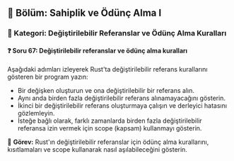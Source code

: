 ## 📘 Bölüm: Sahiplik ve Ödünç Alma I  
### 🔹 Kategori: Değiştirilebilir Referanslar ve Ödünç Alma Kuralları  
#### ❓ Soru 67: Değiştirilebilir referanslar ve ödünç alma kuralları

Aşağıdaki adımları izleyerek Rust'ta değiştirilebilir referans kurallarını gösteren bir program yazın:

- Bir değişken oluşturun ve ona değiştirilebilir bir referans alın.
- Aynı anda birden fazla değiştirilebilir referans alınamayacağını gösterin.
- İkinci bir değiştirilebilir referans oluşturmaya çalışın ve derleyici hatasını gözlemleyin.
- İsteğe bağlı olarak, farklı zamanlarda birden fazla değiştirilebilir referansa izin vermek için scope (kapsam) kullanmayı gösterin.

🔧 **Görev:** Rust'ın değiştirilebilir referanslar için ödünç alma kurallarını, kısıtlamaları ve scope kullanarak nasıl aşılabileceğini gösterin.
